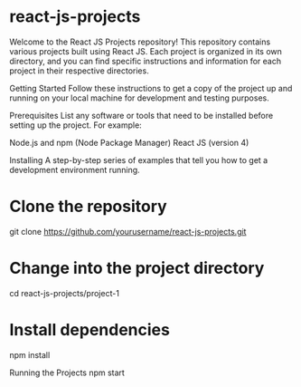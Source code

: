# react-js-projects
Welcome to the React JS Projects repository! This repository contains various projects built using React JS. Each project is organized in its own directory, and you can find specific instructions and information for each project in their respective directories.

Getting Started
Follow these instructions to get a copy of the project up and running on your local machine for development and testing purposes.

Prerequisites
List any software or tools that need to be installed before setting up the project. For example:

Node.js and npm (Node Package Manager)
React JS (version 4)

Installing
A step-by-step series of examples that tell you how to get a development environment running.

# Clone the repository
git clone https://github.com/yourusername/react-js-projects.git

# Change into the project directory
cd react-js-projects/project-1

# Install dependencies
npm install

Running the Projects
npm start
